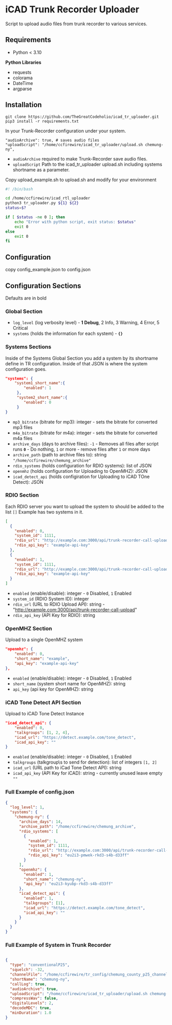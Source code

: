 # iCAD Trunk Recorder Uploader
Script to upload audio files from trunk recorder to various services.

## Requirements
- Python < 3.10

**Python Libraries**
- requests 
- colorama
- DateTime
- argparse

## Installation
`git clone https://github.com/TheGreatCodeholio/icad_tr_uploader.git`
`pip3 install -r requirements.txt`

In your Trunk-Recorder configuration under your system.
```
"audioArchive": true, # saves audio files
"uploadScript": "/home/ccfirewire/icad_tr_uploader/upload.sh chemung-ny",
```

- `audioArchive` required to make Trunk-Recorder save audio files.
- `uploadScript` Path to the icad_tr_uploader upload.sh including systems shortname as a parameter.


Copy upload_example.sh to upload.sh and modify for your environment
```bash
#! /bin/bash

cd /home/ccfirewire/icad_rtl_uploader
python3 tr_uploader.py ${1} ${2}
status=$?

if [ $status -ne 0 ]; then
    echo "Error with python script, exit status: $status"
    exit 0
else
    exit 0
fi

```

## Configuration
copy config_example.json to config.json



## Configuration Sections
Defaults are in bold

### Global Section
- `log_level` (log verbosity level) - **1 Debug**, 2 Info, 3 Warning, 4 Error, 5 Critical
- `systems` (holds the information for each system) - **`{}`**

### Systems Sections
Inside of the Systems Global Section you add a system by its shortname define in TR configuration. Inside of that JSON is where the system configuration goes.
```json
"systems": {
    "system1_short_name":{
        "enabled": 1
     },
     "system2_short_name":{
        "enabled": 0
     }
}
```
- `mp3_bitrate` (bitrate for mp3): integer - sets the bitrate for converted mp3 files
- `m4a_bitrate` (bitrate for m4a): integer - sets the bitrate for converted m4a files
- `archive_days` (days to archive files): `-1` - Removes all files after script runs **`0`** - Do nothing, `1` or more - remove files after `1` or more days 
- `archive_path` (path to archive files to): string `"/home/ccfirewire/chemung_archive"`
- `rdio_systems` (holds configuration for RDIO systems): list of JSON
- `openmhz` (holds configuration for Uploading to OpenMHZ): JSON
- `icad_detect_api` (holds configiration for Uploading to iCAD TOne Detect): JSON

### RDIO Section
Each RDIO server you want to upload the system to should be added to the list `[]`
Example has two systems in it. 
```json
[
  {
    "enabled": 0,
    "system_id": 1111,
    "rdio_url": "http://example.com:3000/api/trunk-recorder-call-upload",
    "rdio_api_key": "example-api-key"
  },
  {
    "enabled": 1,
    "system_id": 1111,
    "rdio_url": "http://example.com:3000/api/trunk-recorder-call-upload",
    "rdio_api_key": "example-api-key"
  }
]
```

- `enabled` (enable/disable): integer - `0` Disabled, `1` Enabled
- `system_id` (RDIO System ID): integer
- `rdio_url` (URL to RDIO Upload API): string - "http://example.com:3000/api/trunk-recorder-call-upload"
- `rdio_api_key` (API Key for RDIO): string

### OpenMHZ Section
Upload to a single OpenMHZ system
```json
"openmhz": {
    "enabled": 0,
    "short_name": "example",
    "api_key": "example-api-key"
},
```

- `enabled` (enable/disable): integer - `0` Disabled, `1` Enabled
- `short_name` (system short name for OpenMHZ): string
- `api_key` (api key for OpenMHZ): string

### iCAD Tone Detect API Section
Upload to iCAD Tone Detect Instance

```json
"icad_detect_api": {
    "enabled": 0,
    "talkgroups": [1, 2, 4],
    "icad_url": "https://detect.example.com/tone_detect",
    "icad_api_key": ""
}
```
- `enabled` (enable/disable): integer - `0` Disabled, `1` Enabled
- `talkgroups` (talkgroup\s to send for detection): list of integers `[1, 2]`
- `icad_url` (URL path to iCad Tone Detect API): string 
- `icad_api_key` (API Key for iCAD): string - currently unused leave empty `""`

### Full Example of config.json
```json
{
  "log_level": 1,
  "systems": {
    "chemung-ny": {
      "archive_days": 14,
      "archive_path": "/home/ccfirewire/chemung_archive",
      "rdio_systems": [
        {
          "enabled": 1,
          "system_id": 1111,
          "rdio_url": "http://example.com:3000/api/trunk-recorder-call-upload",
          "rdio_api_key": "eu2i3-pmwek-rkd3-s4b-d33ff"
        }
      ],
      "openmhz": {
        "enabled": 1,
        "short_name": "chemung-ny",
        "api_key": "eu2i3-kyubp-rkd3-s4b-d33ff"
      },
      "icad_detect_api": {
        "enabled": 1,
        "talkgroups": [1],
        "icad_url": "https://detect.example.com/tone_detect",
        "icad_api_key": ""
      }
    }
  }
}
```

### Full Example of System in Trunk Recorder
```json

{
  "type": "conventionalP25",
  "squelch": -32,
  "channelFile": "/home/ccfirewire/tr_config/chemung_county_p25_channels.csv",
  "shortName": "chemung-ny",
  "callLog": true,
  "audioArchive": true,
  "uploadScript": "/home/ccfirewire/icad_tr_uploader/upload.sh chemung-ny",
  "compressWav": false,
  "digitalLevels": 2,
  "decodeMDC": true,
  "minDuration": 1.0
}
```
